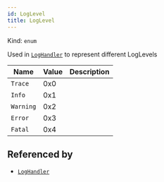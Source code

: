 ```yaml
---
id: LogLevel
title: LogLevel
---
```


Kind: `enum`

Used in [`LogHandler`](LogHandler) to represent different LogLevels

| Name |  Value | Description |
|--|--|--|
|`Trace` | 0x0  |  |
|`Info` | 0x1  |  |
|`Warning` | 0x2  |  |
|`Error` | 0x3  |  |
|`Fatal` | 0x4  |  |


## Referenced by
- [`LogHandler`](LogHandler)
